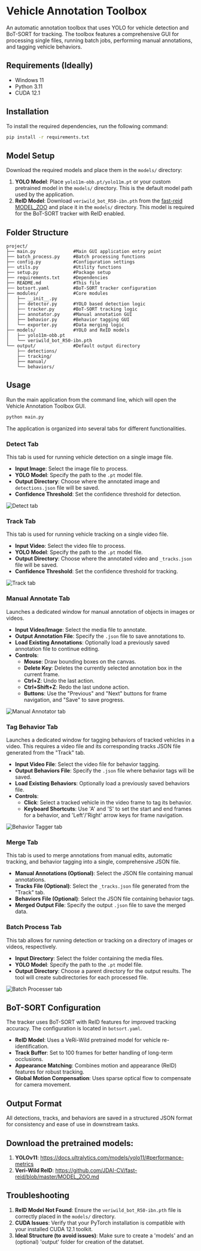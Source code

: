 # Vehicle Annotation Toolbox

An automatic annotation toolbox that uses YOLO for vehicle detection and BoT-SORT for tracking. The toolbox features a comprehensive GUI for processing single files, running batch jobs, performing manual annotations, and tagging vehicle behaviors.

## Requirements (Ideally)

* Windows 11
* Python 3.11
* CUDA 12.1

## Installation

To install the required dependencies, run the following command:

```bash
pip install -r requirements.txt
````

## Model Setup

Download the required models and place them in the `models/` directory:

1.  **YOLO Model**: Place `yolo11m-obb.pt/yolo11m.pt` or your custom pretrained model in the `models/` directory. This is the default model path used by the application.
2.  **ReID Model**: Download `veriwild_bot_R50-ibn.pth` from the [fast-reid MODEL\_ZOO](https://github.com/JDAI-CV/fast-reid/blob/master/MODEL_ZOO.md) and place it in the `models/` directory. This model is required for the BoT-SORT tracker with ReID enabled.

## Folder Structure

```
project/
├── main.py              #Main GUI application entry point
├── batch_process.py     #Batch processing functions
├── config.py            #Configuration settings
├── utils.py             #Utility functions
├── setup.py             #Package setup
├── requirements.txt     #Dependencies
├── README.md            #This file
├── botsort.yaml         #BoT-SORT tracker configuration
├── modules/             #Core modules
│   ├── __init__.py
│   ├── detector.py      #YOLO based detection logic
│   ├── tracker.py       #BoT-SORT tracking logic
│   ├── annotator.py     #Manual annotation GUI
│   ├── behavior.py      #Behavior tagging GUI
│   └── exporter.py      #Data merging logic
├── models/              #YOLO and ReID models
│   ├── yolo11m-obb.pt
│   └── veriwild_bot_R50-ibn.pth
└── output/              #Default output directory
    ├── detections/
    ├── tracking/
    ├── manual/
    └── behaviors/
```

## Usage

Run the main application from the command line, which will open the Vehicle Annotation Toolbox GUI.

```bash
python main.py
```

The application is organized into several tabs for different functionalities.

### Detect Tab

This tab is used for running vehicle detection on a single image file.

  * **Input Image**: Select the image file to process.
  * **YOLO Model**: Specify the path to the `.pt` model file.
  * **Output Directory**: Choose where the annotated image and `detections.json` file will be saved.
  * **Confidence Threshold**: Set the confidence threshold for detection.

![Detect tab](./images/SS5.png)

### Track Tab

This tab is used for running vehicle tracking on a single video file.

  * **Input Video**: Select the video file to process.
  * **YOLO Model**: Specify the path to the `.pt` model file.
  * **Output Directory**: Choose where the annotated video and `_tracks.json` file will be saved.
  * **Confidence Threshold**: Set the confidence threshold for tracking.

![Track tab](./images/SS6.png)

### Manual Annotate Tab

Launches a dedicated window for manual annotation of objects in images or videos.

  * **Input Video/Image**: Select the media file to annotate.
  * **Output Annotation File**: Specify the `.json` file to save annotations to.
  * **Load Existing Annotations**: Optionally load a previously saved annotation file to continue editing.
  * **Controls**:
      * **Mouse**: Draw bounding boxes on the canvas.
      * **Delete Key**: Deletes the currently selected annotation box in the current frame.
      * **Ctrl+Z**: Undo the last action.
      * **Ctrl+Shift+Z**: Redo the last undone action.
      * **Buttons**: Use the "Previous" and "Next" buttons for frame navigation, and "Save" to save progress.

![Manual Annotator tab](./images/SS1.png)

### Tag Behavior Tab

Launches a dedicated window for tagging behaviors of tracked vehicles in a video. This requires a video file and its corresponding tracks JSON file generated from the "Track" tab.

  * **Input Video File**: Select the video file for behavior tagging.
  * **Output Behaviors File**: Specify the `.json` file where behavior tags will be saved.
  * **Load Existing Behaviors**: Optionally load a previously saved behaviors file.
  * **Controls**:
      * **Click**: Select a tracked vehicle in the video frame to tag its behavior.
      * **Keyboard Shortcuts**: Use 'A' and 'S' to set the start and end frames for a behavior, and 'Left'/'Right' arrow keys for frame navigation.
   
![Behavior Tagger tab](./images/SS2.png)

### Merge Tab

This tab is used to merge annotations from manual edits, automatic tracking, and behavior tagging into a single, comprehensive JSON file.

  * **Manual Annotations (Optional)**: Select the JSON file containing manual annotations.
  * **Tracks File (Optional)**: Select the `_tracks.json` file generated from the "Track" tab.
  * **Behaviors File (Optional)**: Select the JSON file containing behavior tags.
  * **Merged Output File**: Specify the output `.json` file to save the merged data.

### Batch Process Tab

This tab allows for running detection or tracking on a directory of images or videos, respectively.

  * **Input Directory**: Select the folder containing the media files.
  * **YOLO Model**: Specify the path to the `.pt` model file.
  * **Output Directory**: Choose a parent directory for the output results. The tool will create subdirectories for each processed file.

![Batch Processer tab](./images/SS3.png)

## BoT-SORT Configuration

The tracker uses BoT-SORT with ReID features for improved tracking accuracy. The configuration is located in `botsort.yaml`.

  * **ReID Model**: Uses a VeRi-Wild pretrained model for vehicle re-identification.
  * **Track Buffer**: Set to 100 frames for better handling of long-term occlusions.
  * **Appearance Matching**: Combines motion and appearance (ReID) features for robust tracking.
  * **Global Motion Compensation**: Uses sparse optical flow to compensate for camera movement.

## Output Format

All detections, tracks, and behaviors are saved in a structured JSON format for consistency and ease of use in downstream tasks.

## Download the pretrained models:
1. **YOLOv11**: https://docs.ultralytics.com/models/yolo11/#performance-metrics
2. **Veri-Wild ReID**: https://github.com/JDAI-CV/fast-reid/blob/master/MODEL_ZOO.md


## Troubleshooting

1.  **ReID Model Not Found**: Ensure the `veriwild_bot_R50-ibn.pth` file is correctly placed in the `models/` directory.
2.  **CUDA Issues**: Verify that your PyTorch installation is compatible with your installed CUDA 12.1 toolkit.
3.  **Ideal Structure (to avoid issues)**: Make sure to create a 'models' and an (optional) 'output' folder for creation of the datatset.
